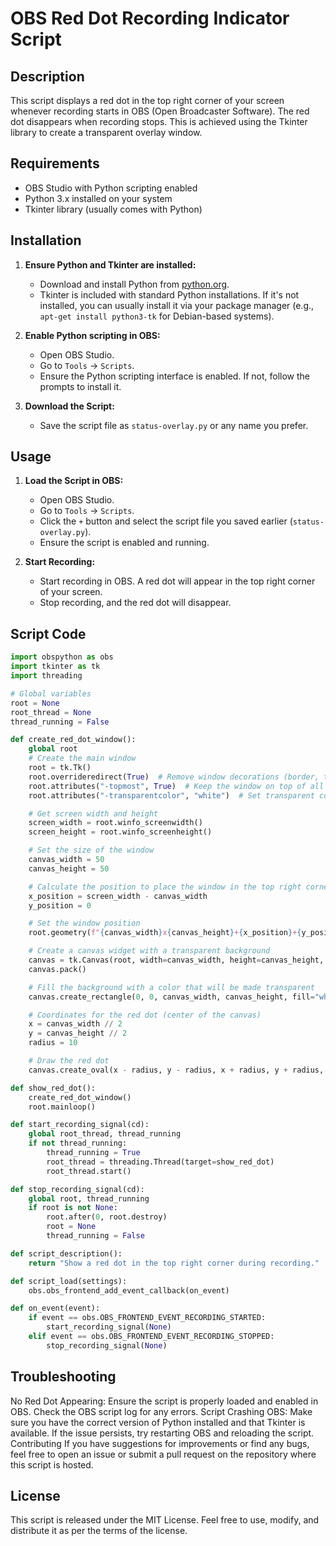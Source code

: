 # OBS Red Dot Recording Indicator Script

## Description

This script displays a red dot in the top right corner of your screen whenever recording starts in OBS (Open Broadcaster Software). The red dot disappears when recording stops. This is achieved using the Tkinter library to create a transparent overlay window.

## Requirements

- OBS Studio with Python scripting enabled
- Python 3.x installed on your system
- Tkinter library (usually comes with Python)

## Installation

1. **Ensure Python and Tkinter are installed:**

   - Download and install Python from [python.org](https://www.python.org/).
   - Tkinter is included with standard Python installations. If it's not installed, you can usually install it via your package manager (e.g., `apt-get install python3-tk` for Debian-based systems).

2. **Enable Python scripting in OBS:**

   - Open OBS Studio.
   - Go to `Tools` -> `Scripts`.
   - Ensure the Python scripting interface is enabled. If not, follow the prompts to install it.

3. **Download the Script:**

   - Save the script file as `status-overlay.py` or any name you prefer.

## Usage

1. **Load the Script in OBS:**

   - Open OBS Studio.
   - Go to `Tools` -> `Scripts`.
   - Click the `+` button and select the script file you saved earlier (`status-overlay.py`).
   - Ensure the script is enabled and running.

2. **Start Recording:**

   - Start recording in OBS. A red dot will appear in the top right corner of your screen.
   - Stop recording, and the red dot will disappear.

## Script Code

```python
import obspython as obs
import tkinter as tk
import threading

# Global variables
root = None
root_thread = None
thread_running = False

def create_red_dot_window():
    global root
    # Create the main window
    root = tk.Tk()
    root.overrideredirect(True)  # Remove window decorations (border, title bar, etc.)
    root.attributes("-topmost", True)  # Keep the window on top of all other windows
    root.attributes("-transparentcolor", "white")  # Set transparent color

    # Get screen width and height
    screen_width = root.winfo_screenwidth()
    screen_height = root.winfo_screenheight()

    # Set the size of the window
    canvas_width = 50
    canvas_height = 50

    # Calculate the position to place the window in the top right corner
    x_position = screen_width - canvas_width
    y_position = 0

    # Set the window position
    root.geometry(f"{canvas_width}x{canvas_height}+{x_position}+{y_position}")

    # Create a canvas widget with a transparent background
    canvas = tk.Canvas(root, width=canvas_width, height=canvas_height, highlightthickness=0)
    canvas.pack()

    # Fill the background with a color that will be made transparent
    canvas.create_rectangle(0, 0, canvas_width, canvas_height, fill="white", outline="white")

    # Coordinates for the red dot (center of the canvas)
    x = canvas_width // 2
    y = canvas_height // 2
    radius = 10

    # Draw the red dot
    canvas.create_oval(x - radius, y - radius, x + radius, y + radius, fill="red", outline="red")

def show_red_dot():
    create_red_dot_window()
    root.mainloop()

def start_recording_signal(cd):
    global root_thread, thread_running
    if not thread_running:
        thread_running = True
        root_thread = threading.Thread(target=show_red_dot)
        root_thread.start()

def stop_recording_signal(cd):
    global root, thread_running
    if root is not None:
        root.after(0, root.destroy)
        root = None
        thread_running = False

def script_description():
    return "Show a red dot in the top right corner during recording."

def script_load(settings):
    obs.obs_frontend_add_event_callback(on_event)

def on_event(event):
    if event == obs.OBS_FRONTEND_EVENT_RECORDING_STARTED:
        start_recording_signal(None)
    elif event == obs.OBS_FRONTEND_EVENT_RECORDING_STOPPED:
        stop_recording_signal(None)
```


## Troubleshooting
No Red Dot Appearing: Ensure the script is properly loaded and enabled in OBS. Check the OBS script log for any errors.
Script Crashing OBS: Make sure you have the correct version of Python installed and that Tkinter is available. If the issue persists, try restarting OBS and reloading the script.
Contributing
If you have suggestions for improvements or find any bugs, feel free to open an issue or submit a pull request on the repository where this script is hosted.

## License
This script is released under the MIT License. Feel free to use, modify, and distribute it as per the terms of the license.
